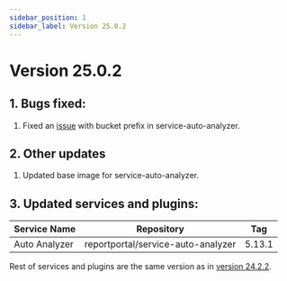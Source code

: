 ```yaml
---
sidebar_position: 1
sidebar_label: Version 25.0.2
---
```


# Version 25.0.2

## 1. Bugs fixed:
1. Fixed an [issue](https://github.com/reportportal/service-auto-analyzer/issues/149) with bucket prefix in service-auto-analyzer.

## 2. Other updates
1. Updated base image for service-auto-analyzer.

## 3. Updated services and plugins:

|Service Name|Repository|Tag|
|---|---| --- |
|Auto Analyzer|reportportal/service-auto-analyzer|5.13.1|

Rest of services and plugins are the same version as in [version 24.2.2](https://github.com/reportportal/reportportal/releases/tag/24.2.2).
